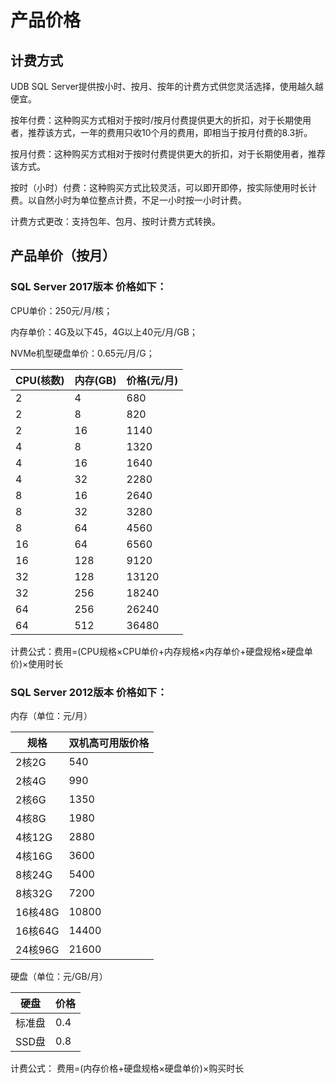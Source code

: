 # 产品价格




## 计费方式
UDB SQL Server提供按小时、按月、按年的计费方式供您灵活选择，使用越久越便宜。

按年付费：这种购买方式相对于按时/按月付费提供更大的折扣，对于长期使用者，推荐该方式，一年的费用只收10个月的费用，即相当于按月付费的8.3折。

按月付费：这种购买方式相对于按时付费提供更大的折扣，对于长期使用者，推荐该方式。

按时（小时）付费：这种购买方式比较灵活，可以即开即停，按实际使用时长计费。以自然小时为单位整点计费，不足一小时按一小时计费。

计费方式更改：支持包年、包月、按时计费方式转换。

## 产品单价（按月）

### SQL Server 2017版本 价格如下：

CPU单价：250元/月/核；

内存单价：4G及以下45，4G以上40元/月/GB；

NVMe机型硬盘单价：0.65元/月/G；

|CPU(核数)|	内存(GB)|	价格(元/月)|
|---|---|---|
|2	|4	|680|
|2	|8	|820|
|2	|16	|1140|
|4	|8	|1320|
|4	|16|	1640|
|4	|32	|2280|
|8	|16	|2640|
|8	|32	|3280|
|8	|64	|4560|
|16	|64	|6560|
|16	|128	|9120|
|32	|128	|13120|
|32	|256	|18240|
|64	|256	|26240|
|64	|512	|36480|

计费公式：费用=(CPU规格×CPU单价+内存规格×内存单价+硬盘规格×硬盘单价)×使用时长

### SQL Server 2012版本 价格如下：

 内存（单位：元/月）

| 规格     | 双机高可用版价格 |
| ------ | -------- |
| 2核2G   | 540      |
| 2核4G   | 990      |
| 2核6G   | 1350     |
| 4核8G   | 1980     |
| 4核12G  | 2880     |
| 4核16G  | 3600     |
| 8核24G  | 5400     |
| 8核32G  | 7200     |
| 16核48G | 10800    |
| 16核64G | 14400    |
| 24核96G | 21600    |

 硬盘（单位：元/GB/月）

| 硬盘   | 价格  |
| ---- | --- |
| 标准盘  | 0.4 |
| SSD盘 | 0.8 |

计费公式：
费用=(内存价格+硬盘规格×硬盘单价)×购买时长
